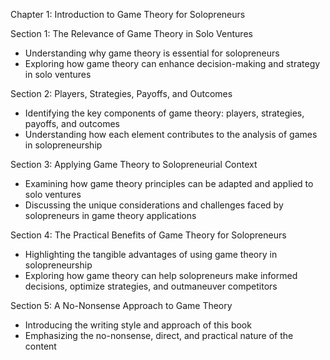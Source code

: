 Chapter 1: Introduction to Game Theory for Solopreneurs

Section 1: The Relevance of Game Theory in Solo Ventures
- Understanding why game theory is essential for solopreneurs
- Exploring how game theory can enhance decision-making and strategy in solo ventures

Section 2: Players, Strategies, Payoffs, and Outcomes
- Identifying the key components of game theory: players, strategies, payoffs, and outcomes
- Understanding how each element contributes to the analysis of games in solopreneurship

Section 3: Applying Game Theory to Solopreneurial Context
- Examining how game theory principles can be adapted and applied to solo ventures
- Discussing the unique considerations and challenges faced by solopreneurs in game theory applications

Section 4: The Practical Benefits of Game Theory for Solopreneurs
- Highlighting the tangible advantages of using game theory in solopreneurship
- Exploring how game theory can help solopreneurs make informed decisions, optimize strategies, and outmaneuver competitors

Section 5: A No-Nonsense Approach to Game Theory
- Introducing the writing style and approach of this book
- Emphasizing the no-nonsense, direct, and practical nature of the content